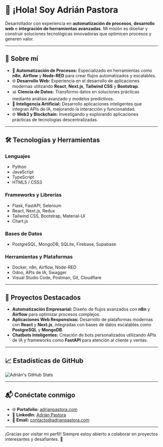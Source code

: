 # 👋 ¡Hola! Soy **Adrián Pastora**

Desarrollador con experiencia en **automatización de procesos**, **desarrollo web** e **integración de herramientas avanzadas**. Mi misión es diseñar y construir soluciones tecnológicas innovadoras que optimicen procesos y generen valor.

---

## 🚀 Sobre mí

- 🧩 **Automatización de Procesos:** Especializado en herramientas como **n8n**, **Airflow** y **Node-RED** para crear flujos automatizados y escalables.  
- 🌐 **Desarrollo Web:** Experiencia en el desarrollo de aplicaciones modernas utilizando **React**, **Next.js**, **Tailwind CSS** y **Bootstrap**.  
- 📊 **Ciencia de Datos:** Transformo datos en soluciones prácticas mediante análisis avanzado y modelos predictivos.  
- 🤖 **Inteligencia Artificial:** Desarrollo aplicaciones inteligentes que integran APIs de IA, mejorando la interacción y funcionalidad.  
- 🌐 **Web3 y Blockchain:** Investigando y explorando aplicaciones prácticas de tecnologías descentralizadas.  

---

## 🛠️ Tecnologías y Herramientas

### **Lenguajes**
- Python  
- JavaScript  
- TypeScript  
- HTML5 / CSS3  

### **Frameworks y Librerías**
- Flask, FastAPI, Selenium  
- React, Next.js, Redux  
- Tailwind CSS, Bootstrap, Material-UI  
- Chart.js  

### **Bases de Datos**
- PostgreSQL, MongoDB, SQLite, Firebase, Supabase  

### **Herramientas y Plataformas**
- Docker, n8n, Airflow, Node-RED  
- Odoo, APIs de IA, Swagger  
- Visual Studio Code, Postman, Git, Cloudflare  

---

## 🌟 Proyectos Destacados

- **Automatización Empresarial:** Diseño de flujos avanzados con **n8n** y **Airflow** para optimizar procesos complejos.  
- **Aplicaciones Web Responsivas:** Desarrollo de plataformas modernas con **React** y **Next.js**, integradas con bases de datos escalables como **PostgreSQL** y **MongoDB**.  
- **Chatbots Inteligentes:** Creación de bots personalizados utilizando APIs de IA y frameworks como **FastAPI** para atención al cliente y ventas.  

---

## 📈 Estadísticas de GitHub

![Adrián's GitHub Stats](https://github-readme-stats.vercel.app/api?username=adrianpastora&show_icons=true&theme=radical)

---

## 📬 Conéctate conmigo

- 🌐 **Portafolio:** [adrianpastora.com](https://adrianpastora.com)  
- 💼 **LinkedIn:** [Adrián Pastora](https://linkedin.com/in/adrianpastora)  
- 📧 **Email:** contacto@adrianpastora.com

---

¡Gracias por visitar mi perfil! Siempre estoy abierto a colaborar en proyectos interesantes y desafiantes. 🚀
